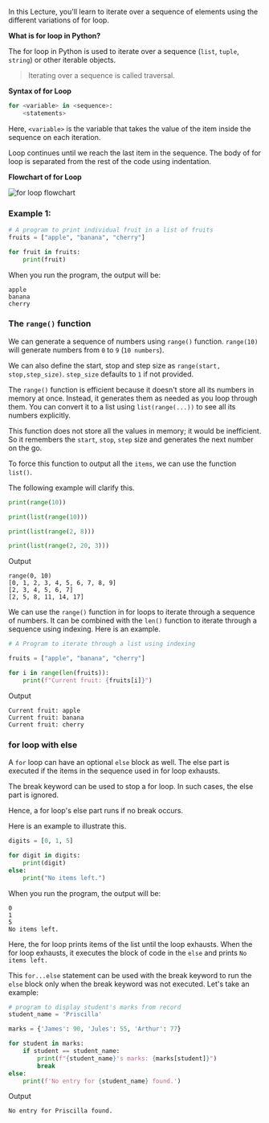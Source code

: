 In this Lecture, you'll learn to iterate over a sequence of elements using the different variations of for loop.

**What is for loop in Python?**

The for loop in Python is used to iterate over a sequence (`list`, `tuple`, `string`) or other iterable objects.

> Iterating over a sequence is called traversal.

**Syntax of for Loop**

```python
for <variable> in <sequence>:
    <statements>
```

Here, `<variable>` is the variable that takes the value of the item inside the sequence on each iteration.

Loop continues until we reach the last item in the sequence. The body of for loop is separated from the rest of the code using indentation.

**Flowchart of for Loop**

<img src="https://cdn.programiz.com/sites/tutorial2program/files/forLoop.jpg" alt="for loop flowchart">

<br>

### Example 1:

```python
# A program to print individual fruit in a list of fruits
fruits = ["apple", "banana", "cherry"]

for fruit in fruits:
    print(fruit)
```

When you run the program, the output will be:

```
apple
banana
cherry
```

### The `range()` function

We can generate a sequence of numbers using `range()` function. `range(10)` will generate numbers from `0` to `9` (`10 numbers`).

We can also define the start, stop and step size as `range(start, stop,step_size)`. `step_size` defaults to `1` if not provided.

The `range()` function is efficient because it doesn't store all its numbers in memory at once. Instead, it generates them as needed as you loop through them. You can convert it to a list using `list(range(...))` to see all its numbers explicitly.

This function does not store all the values in memory; it would be inefficient. So it remembers the `start`, `stop`, `step` size and generates the next number on the go.

To force this function to output all the `items`, we can use the function `list()`.

The following example will clarify this.

```python
print(range(10))

print(list(range(10)))

print(list(range(2, 8)))

print(list(range(2, 20, 3)))
```

Output

```
range(0, 10)
[0, 1, 2, 3, 4, 5, 6, 7, 8, 9]
[2, 3, 4, 5, 6, 7]
[2, 5, 8, 11, 14, 17]
```

We can use the `range()` function in for loops to iterate through a sequence of numbers. It can be combined with the `len()` function to iterate through a sequence using indexing. Here is an example.

```python
# A Program to iterate through a list using indexing

fruits = ["apple", "banana", "cherry"]

for i in range(len(fruits)):
    print(f"Current fruit: {fruits[i]}")
```

Output

```
Current fruit: apple
Current fruit: banana
Current fruit: cherry
```

### for loop with else

A `for` loop can have an optional `else` block as well. The else part is executed if the items in the sequence used in for loop exhausts.

The break keyword can be used to stop a for loop. In such cases, the else part is ignored.

Hence, a for loop's else part runs if no break occurs.

Here is an example to illustrate this.

```python
digits = [0, 1, 5]

for digit in digits:
    print(digit)
else:
    print("No items left.")
```

When you run the program, the output will be:

```
0
1
5
No items left.
```

Here, the for loop prints items of the list until the loop exhausts. When the for loop exhausts, it executes the block of code in the `else` and prints `No items left.`

This `for...else` statement can be used with the break keyword to run the `else` block only when the break keyword was not executed. Let's take an example:

```python
# program to display student's marks from record
student_name = 'Priscilla'

marks = {'James': 90, 'Jules': 55, 'Arthur': 77}

for student in marks:
    if student == student_name:
        print(f"{student_name}'s marks: {marks[student]}")
        break
else:
    print(f'No entry for {student_name} found.')
```

Output

```
No entry for Priscilla found.
```

